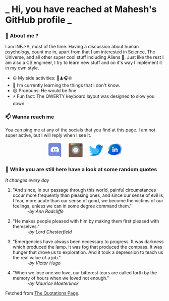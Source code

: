 # **_ Hi, you have reached at Mahesh's GitHub profile _**
### 🌸 About me ?
I am INFJ-A, most of the time. Having a discussion about human psychology, count me in, apart from that I am interested in Science, The Universe, and all other super cool stuff including Aliens 🤫. Just like the rest I am also a CS engineer, I try to learn new stuff and on it's way I implement it in my own style. 
- ☮ My side activities: 🎨♟🎧🌐
- 🌱 I’m currently learning the things that I don't know.
- 😄 Pronouns: He would be fine.
- ⚡ Fun fact: The QWERTY keyboard layout was designed to slow you down.

### 📫 Wanna reach me
You can ping me at any of the socials that you find at this page. I am not super active, but I will reply when I see it.
<p align="center">
<a href="https://discordapp.com/users/733328856957714472"><img src="./Assets/Papirus-Team-Papirus-Apps-Discord.svg" height="50px" width="50px" ></a>&nbsp; &nbsp;  
<a href ="https://instagram.com/obl1v_on"><img src="./Assets/Papirus-Team-Papirus-Apps-Instagram.svg" height="50px" width="50px" ></a>&nbsp;  &nbsp; 
<a href ="https://twitter.com/MaheshN2000"><img src="./Assets/Papirus-Team-Papirus-Apps-Twitter.svg" height ="50px" width="50px" ></a>&nbsp;
<a href ="https://linkedin.com/in/mahesh2000"><img src="./Assets/in.png" height ="50px" width="50px" ></a>

</p>



### 🔰 While you are still here have a look at some random quotes
*It changes every day*

<!-- BLOG-POST-LIST:START -->
 1.  "And since, in our passage through this world, painful circumstances occur more frequently than pleasing ones, and since our sense of evil is, I fear, more acute than our sense of good, we become the victims of our feelings, unless we can in some degree command them." <br> &emsp;&emsp;&emsp; <i>-by Ann Radcliffe</i> 

 2.  "He makes people pleased with him by making them first pleased with themselves." <br> &emsp;&emsp;&emsp; <i>-by Lord Chesterfield</i> 

 3.  "Emergencies have always been necessary to progress. It was darkness which produced the lamp. It was fog that produced the compass. It was hunger that drove us to exploration. And it took a depression to teach us the real value of a job." <br> &emsp;&emsp;&emsp; <i>-by Victor Hugo</i> 

 4.  "When we lose one we love, our bitterest tears are called forth by the memory of hours when we loved not enough." <br> &emsp;&emsp;&emsp; <i>-by Maurice Maeterlinck</i> 
<!-- BLOG-POST-LIST:END -->
Fetched from <a href="http://www.quotationspage.com/data/mqotd.rss"> The Quotations Page</a>.
<!-- The above quotes are fetched from " http://www.quotationspage.com/data/mqotd.rss " and the github action used was gautamkrishnar/blog-post-workflow@master -->
